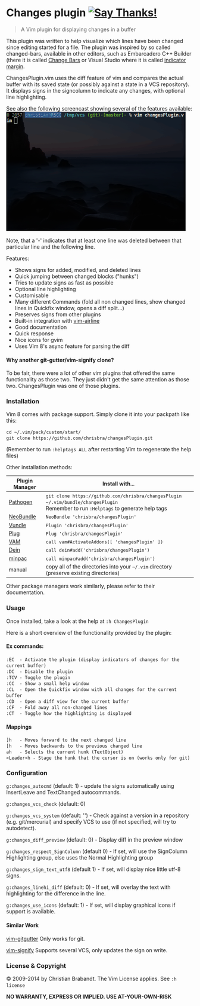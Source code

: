 # Changes plugin [![Say Thanks!](https://img.shields.io/badge/Say%20Thanks-!-1EAEDB.svg)](https://saythanks.io/to/chrisbra)
> A Vim plugin for displaying changes in a buffer

This plugin was written to help visualize which lines have been changed since
editing started for a file. The plugin was inspired by so called changed-bars,
available in other editors, such as Embarcadero C++ Builder (there it is
called [Change Bars](http://edn.embarcadero.com/article/33453#6PersonalDeveloperProductivity)
or Visual Studio where it is called [indicator margin](http://blog.eveningcreek.com/?p=151).

ChangesPlugin.vim uses the diff feature of vim and compares the actual
buffer with its saved state (or possibly against a state in a VCS repository).
It displays signs in the signcolumn to indicate any changes, with optional line highlighting.

See also the following screencast showing several of the features available:
![screencast of the plugin](screencast.gif "Screencast")

Note, that a '-' indicates that at least one line was deleted between that
particular line and the following line.

Features:
* Shows signs for added, modified, and deleted lines
* Quick jumping between changed blocks ("hunks")
* Tries to update signs as fast as possible
* Optional line highlighting
* Customisable
* Many different Commands (fold all non changed lines, show changed lines in Quickfix window, opens a diff split...)
* Preserves signs from other plugins
* Built-in integration with [vim-airline](https://github.com/vim-airline/vim-airline/)
* Good documentation
* Quick response
* Nice icons for gvim
* Uses Vim 8's async feature for parsing the diff

#### Why another git-gutter/vim-signify clone?
To be fair, there were a lot of other vim plugins that offered the same functionality as those two. They just didn't get the same attention as those two. ChangesPlugin was one of those plugins.

### Installation
Vim 8 comes with package support. Simply clone it into your packpath like this:
```
cd ~/.vim/pack/custom/start/
git clone https://github.com/chrisbra/changesPlugin.git
```
(Remember to run `:helptags ALL` after restarting Vim to regenerate the help files)

Other installation methods:

| Plugin Manager | Install with... |
| ------------- | ------------- |
| [Pathogen][1] | `git clone https://github.com/chrisbra/changesPlugin ~/.vim/bundle/changesPlugin`<br/>Remember to run `:Helptags` to generate help tags |
| [NeoBundle][2] | `NeoBundle 'chrisbra/changesPlugin'` |
| [Vundle][3] | `Plugin 'chrisbra/changesPlugin'` |
| [Plug][4] | `Plug 'chrisbra/changesPlugin'` |
| [VAM][5] | `call vam#ActivateAddons([ 'changesPlugin' ])` |
| [Dein][6] | `call dein#add('chrisbra/changesPlugin')` |
| [minpac][7] | `call minpac#add('chrisbra/changesPlugin')` |
| manual | copy all of the directories into your `~/.vim` directory (preserve existing directories)|

Other package managers work similarly, please refer to their documentation.

### Usage
Once installed, take a look at the help at `:h ChangesPlugin`

Here is a short overview of the functionality provided by the plugin:
#### Ex commands:
    :EC  - Activate the plugin (display indicators of changes for the current buffer)
    :DC  - Disable the plugin
    :TCV - Toggle the plugin
    :CC  - Show a small help window
    :CL  - Open the Quickfix window with all changes for the current buffer
    :CD  - Open a diff view for the current buffer
    :CF  - Fold away all non-changed lines
    :CT  - Toggle how the highlighting is displayed
#### Mappings
    ]h   - Moves forward to the next changed line
    [h   - Moves backwards to the previous changed line
    ah   - Selects the current hunk (TextObject)
    <Leader>h - Stage the hunk that the cursor is on (works only for git)

### Configuration

`g:changes_autocmd` (default: 1) - update the signs automatically using InsertLeave and TextChanged autocommands.

`g:changes_vcs_check` (default: 0)

`g:changes_vcs_system` (default: '') - Check against a version in a repository (e.g. git/mercurial) and specify VCS to use (if not specified, will try to autodetect).

`g:changes_diff_preview` (default: 0) - Display diff in the preview window

`g:changes_respect_SignColumn` (default 0) - If set, will use the SignColumn Highlighting group, else uses the Normal Highlighting group

`g:changes_sign_text_utf8` (default 1) - If set, will display nice little utf-8 signs.

`g:changes_linehi_diff` (default: 0) - If set, will overlay the text with highlighting for the difference in the line.

`g:changes_use_icons` (default: 1) - If set, will display graphical icons if support is available.

#### Similar Work
[vim-gitgutter](https://github.com/airblade/vim-gitgutter)
Only works for git.

[vim-signify](https://github.com/mhinz/vim-signify/)
Supports several VCS, only updates the sign on write.

### License & Copyright

© 2009-2014 by Christian Brabandt. The Vim License applies. See `:h license`

__NO WARRANTY, EXPRESS OR IMPLIED.  USE AT-YOUR-OWN-RISK__

[1]: https://github.com/tpope/vim-pathogen
[2]: https://github.com/Shougo/neobundle.vim
[3]: https://github.com/VundleVim/Vundle.vim
[4]: https://github.com/junegunn/vim-plug
[5]: https://github.com/MarcWeber/vim-addon-manager
[6]: https://github.com/Shougo/dein.vim
[7]: https://github.com/k-takata/minpac/
